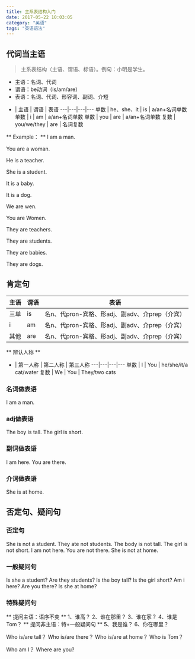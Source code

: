 ```yaml
---
title: 主系表结构入门
date: 2017-05-22 10:03:05
category: "英语"
tags: "英语语法"
---
```

## 代词当主语
> 主系表结构（主语、谓语、标语）。例句：小明是学生。

* 主语：名词、代词
* 谓语：be动词（is/am/are）
* 表语：名词、代词、形容词、副词、介短


-  | 主语 | 谓语 | 表语
---|---|---|---
单数 | he、she、it | is | a/an+名词单数
单数 | i | am |  a/an+名词单数
单数 | you | are |  a/an+名词单数
复数 | you/we/they | are |  名词复数

** Example： **
I am a man.

You are a woman.

He is a teacher.

She is a student.

It is a baby.

It is a dog.

We are wen.

You are Women.

They are teachers.

They are students.

They are babies.

They are dogs.

## 肯定句

主语 | 谓语 | 表语
---|---|---
 三单 | is | 名n、代pron-宾格、形adj、副adv、介prep（介宾）
 i | am |  名n、代pron-宾格、形adj、副adv、介prep（介宾）
 其他 | are |   名n、代pron-宾格、形adj、副adv、介prep（介宾）

** 辨认人称 **

- | 第一人称 | 第二人称 | 第三人称
---|---|---|---
单数 | I | You | he/she/it/a cat/water
复数 | We | You | They/two cats

### 名词做表语

I am a man.

### adj做表语

The boy is tall.
The girl is short.

### 副词做表语

I am here.
You are there.

### 介词做表语

She is at home.

## 否定句、疑问句

### 否定句

She is not a student.
They ate not students.
The body is not tall.
The girl is not short.
I am not here.
You are not there.
She is not at home.

### 一般疑问句
Is she a student?
Are they students?
Is the boy tall?
Is the girl short?
Am i here?
Are you there?
Is she at home?

### 特殊疑问句

** 提问主语：语序不变 **
1、谁高？
2、谁在那里？
3、谁在家？
4、谁是Tom？
** 提问非主语：特+一般疑问句 **
5、我是谁？
6、你在哪里？

Who is/are tall？
Who is/are there？
Who is/are at home？
Who is Tom？

Who am I？
Where are you?


